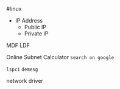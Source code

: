 #linux 
* IP Address
	* Public IP
	* Private IP

MDF LDF

Online Subnet Calculator `search on google`

`lspci` `demesg`

network driver

